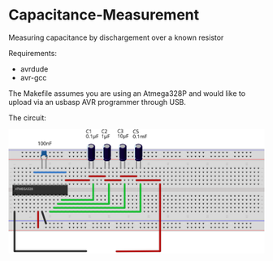 # Capacitance-Measurement
Measuring capacitance by dischargement over a known resistor

Requirements:
* avrdude
* avr-gcc

The Makefile assumes you are using an Atmega328P and would like to upload via an usbasp AVR programmer through USB.

The circuit:

<img src="./assets/resistance_measure_bb.svg">
